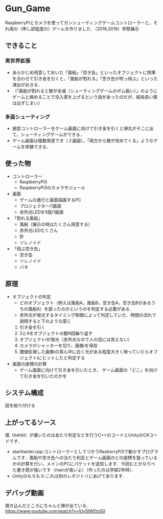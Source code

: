 # Gun_Game
RaspberryPiとカメラを使ってガンシューティングゲームコントローラーと，それ用の（申し訳程度の）ゲームを作りました．（2018,2019）学祭展示

## できること
### 実世界拡張
- あらかじめ用意しておいた「風船」「空き缶」といったオブジェクトに照準を合わせて引き金を引くと，「風船が割れる」「空き缶が吹っ飛ぶ」といった演出がおきる．
- （「風船が割れると敵が全滅（シューティングゲームのボム扱い）」のようにゲームと絡めることで没入感を上げるという話があったのだが，結局良い案は出ずじまい）
### 多面シューティング 
- 銃型コントローラーをゲーム画面に向けて引き金を引くと弾丸がそこに出て，シューティングゲームができる．
- ゲーム画面は複数用意でき（２画面），「両方から敵が攻めてくる」ようなゲームを体験できる．

## 使った物
- コントローラー
  - RaspberryPi3
  - RaspberryPi3のカメラモジュール
- 画面
  - ゲームの進行と画面描画するPC 
  - プロジェクター/1画面
  - 赤外光LEDを5個/1画面
- 「割れる風船」
  - 風船（展示の時はたくさん用意する）
  - 赤外光LEDたくさん
  - 針
  - ソレノイド
- 「飛ぶ空き缶」
  - 空き缶
  - ソレノイド
  - バネ

## 原理
- オブジェクトの判定
  - どのオブジェクト（例えば風船A，風船B，空き缶A，空き缶Bがあるうちの風船A）を狙ったのかというのを判定する必要がある．
  - 赤外光が発光するタイミング制御によって判定していた．時間の流れで説明すると下のような感じ
   1. 引き金を引く
   2. 3と4をオブジェクトの数N回繰り返す
   3. オブジェクトiが発光（赤外光なので人の目には見えない）
   4. カメラがシャッターを切り，画像iを保存
   5. 閾値処理した画像iの真ん中に白く光がある程度大きく映っていたらオブジェクトiにヒットしたと判定する
- 画面の座標の計算
  - ゲーム画面に向けて引き金を引いたとき， ゲーム画面の「どこ」を向けて引き金を引いたのかを

## システム構成
図を貼り付ける

## 上がってるソース
僕（hdnkt）が書いたのはあたり判定などを行うC++のコードとUnityのC#コードです．
- atarihantei.cpp:コントローラーとしてつかうRasberryPi3で動かすプログラムです．風船や空き缶への当たり判定とゲーム画面のどの座標を狙っているかの計算を行い，メインのPCにパケットを送信します．今読むとかなりべた書き感が強いです（mainが長いよ）（作ったのは学部2年時）．
- Unityのもろもろ:これは別のレポジトリにあげてあります．

## デバッグ動画
覗き込んだところにちゃんと弾が出ている．
https://www.youtube.com/watch?v=lUyStWEtsS0
